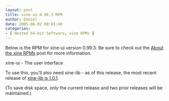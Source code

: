 ```yaml
---
layout: post
title: xine-ui 0.99.3 RPM
author: Daniel
date: 2005-06-02 00:01:40
categories:
- [ Hosted 64-bit Software, xine RPMs ]
---
```


Below is the RPM for xine-ui version 0.99.3. Be sure to check out the [About the xine RPMs][abt] post for more information.

xine-ui - The user interface

To use this, you'll also need xine-lib - as of this release, the most recent release of [xine-lib is 1.0.1][lib].

(To save disk space, only the current release and two prior releases will be maintained.)


[abt]: /2005/about-the-xine-rpms.html "About the xine RPMs &bull; DJS Consulting Tech Blog"
[lib]: /2005/xine-lib-1-0-1-rpm.html
